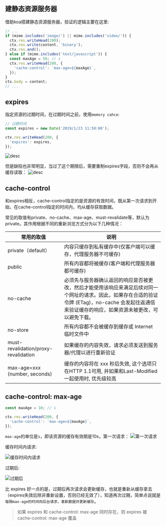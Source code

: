 ## 建静态资源服务器
借助koa搭建静态资源服务器，验证的逻辑主要在这里:
```javascript
// ...
if (mime.includes('image/') || mime.includes('video/')) {
  ctx.res.writeHead(200);
  ctx.res.write(content, 'binary');
  ctx.res.end();
} else if (mime.includes('text/javascript')) {
  const maxAge = 50; // s
  ctx.res.writeHead(200, {
    'cache-control': `max-age=${maxAge}`,
  });
}
ctx.body = content;
// ...
```
## expires
指定资源的过期时间，在过期时间之前，使用`memory cahce`:
```javascript
// 过期时间
const expires = new Date('2019/1/23 11:50:00');

ctx.res.writeHead(200, {
  'expires': expires,
});
```
![desc](https://img.alicdn.com/tfs/TB1FfzdDCrqK1RjSZK9XXXyypXa-1122-680.jpg)

但是缺陷也非常明显，当过了这个期限后，需要重制expires字段，否则不会再从缓存读取：
![desc](https://img.alicdn.com/tfs/TB19UrmDAvoK1RjSZFNXXcxMVXa-1146-574.jpg)

## cache-control
和expires相反，cache-control指定的是资源的有效时间，既从第一次请求到开始，在cache-control指定的时间内，均从缓存获取数据。

常见的取值有private、no-cache、max-age、must-revalidate等，默认为private。其作用根据不同的重新浏览方式分为以下几种情况：

| 常用的取值 | 说明 |
| ------ | ------ |
| private（default） | 内容只缓存到私有缓存中(仅客户端可以缓存，代理服务器不可缓存) |
| public	 | 所有内容都将被缓存(客户端和代理服务器都可缓存) |
| no-cache | 必须先与服务器确认返回的响应是否被更改，然后才能使用该响应来满足后续对同一个网址的请求。因此，如果存在合适的验证令牌 (ETag)，no-cache 会发起往返通信来验证缓存的响应，如果资源未被更改，可以避免下载。 |
| no-store | 所有内容都不会被缓存到缓存或 Internet 临时文件中 |
| must-revalidation/proxy-revalidation | 如果缓存的内容失效，请求必须发送到服务器/代理以进行重新验证 |
| max-age=xxx (number, seconds) | 缓存的内容将在 xxx 秒后失效, 这个选项只在HTTP 1.1可用, 并如果和Last-Modified一起使用时, 优先级较高 |

## cache-control: max-age
```javascript
const maxAge = 10; // s

ctx.res.writeHead(200, {
  'cache-control': `max-age=${maxAge}`,
});
```
```max-age```的单位是```s```，即该资源的缓存有效期是10s，第一次请求：
![第一次请求](https://img.alicdn.com/tfs/TB10n2kDxTpK1RjSZR0XXbEwXXa-1814-94.jpg)

缓存时间内请求:

![缓存时间内请求](https://img.alicdn.com/tfs/TB1JMTtDwHqK1RjSZFkXXX.WFXa-1828-66.jpg)

过期后:

![过期后](https://img.alicdn.com/tfs/TB18EvmDyrpK1RjSZFhXXXSdXXa-1926-42.jpg)

比 expires 好一点的是，过期后再次请求会更新缓存，也就是重新从缓存拿去（expires失效后除非重新设置，否则已经无效了），知道再次过期，简单点说就是```每隔max-age的时间向后台请求，拿新数据并更新缓存```。

> 如果 expires 和 cache-control: max-age 同时存在，则 expires 被 cache-control: max-age 覆盖